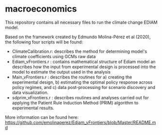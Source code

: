 # macroeconomics
This repository contains all necessary files to run the climate change EDIAM model.

Based on the framework created by Edmundo Molina-Pérez et al (2020), the following four scripts will be found:

- ClimateCalibration.r: describes the method for determining model's climate coefficients using GCMs raw data
- Ediam_vFrontiers.r : contains mathematical structure of Ediam model an describes how the input from experimental design is processed into the model to estimate the output used in the analysis
- Main_vFrontiers.r : describes the routines for a) creating the experimental design, b) estimating the optimal policy response across policy regimes, and c) data post-processing for scenario discovery and data visualization.
- sdprim_vFrontiers.r : describes routines and analyses carried out for applying the Patient Rule Induction Method (PRIM) algorithm to experimental results.

More information can be found here: https://github.com/emolinaperez/Ediam_vFrontiers/blob/Master/README.md

